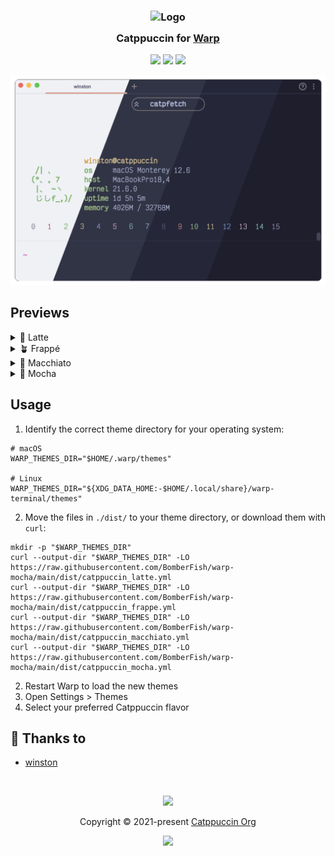 <h3 align="center">
	<img src="https://raw.githubusercontent.com/catppuccin/catppuccin/main/assets/logos/exports/1544x1544_circle.png" width="100" alt="Logo"/><br/>
	<img src="https://raw.githubusercontent.com/catppuccin/catppuccin/main/assets/misc/transparent.png" height="30" width="0px"/>
	Catppuccin for <a href="https://www.warp.dev">Warp</a>
	<img src="https://raw.githubusercontent.com/catppuccin/catppuccin/main/assets/misc/transparent.png" height="30" width="0px"/>
</h3>

<p align="center">
	<a href="https://github.com/BomberFish/warp-mocha/stargazers"><img src="https://img.shields.io/github/stars/BomberFish/warp-mocha?colorA=363a4f&colorB=b7bdf8&style=for-the-badge"></a>
	<a href="https://github.com/BomberFish/warp-mocha/issues"><img src="https://img.shields.io/github/issues/BomberFish/warp-mocha?colorA=363a4f&colorB=f5a97f&style=for-the-badge"></a>
	<a href="https://github.com/BomberFish/warp-mocha/contributors"><img src="https://img.shields.io/github/contributors/BomberFish/warp-mocha?colorA=363a4f&colorB=a6da95&style=for-the-badge"></a>
</p>

<p align="center">
	<img src="assets/preview.webp"/>
</p>

## Previews

<details>
<summary>🌻 Latte</summary>
<img src="assets/latte.webp"/>
</details>
<details>
<summary>🪴 Frappé</summary>
<img src="assets/frappe.webp"/>
</details>
<details>
<summary>🌺 Macchiato</summary>
<img src="assets/macchiato.webp"/>
</details>
<details>
<summary>🌿 Mocha</summary>
<img src="assets/mocha.webp"/>
</details>

## Usage

1. Identify the correct theme directory for your operating system:

```console
# macOS
WARP_THEMES_DIR="$HOME/.warp/themes"

# Linux
WARP_THEMES_DIR="${XDG_DATA_HOME:-$HOME/.local/share}/warp-terminal/themes"
```

2. Move the files in `./dist/` to your theme directory, or download them with `curl`:

```console
mkdir -p "$WARP_THEMES_DIR"
curl --output-dir "$WARP_THEMES_DIR" -LO https://raw.githubusercontent.com/BomberFish/warp-mocha/main/dist/catppuccin_latte.yml
curl --output-dir "$WARP_THEMES_DIR" -LO https://raw.githubusercontent.com/BomberFish/warp-mocha/main/dist/catppuccin_frappe.yml
curl --output-dir "$WARP_THEMES_DIR" -LO https://raw.githubusercontent.com/BomberFish/warp-mocha/main/dist/catppuccin_macchiato.yml
curl --output-dir "$WARP_THEMES_DIR" -LO https://raw.githubusercontent.com/BomberFish/warp-mocha/main/dist/catppuccin_mocha.yml
```

2. Restart Warp to load the new themes
3. Open Settings > Themes
4. Select your preferred Catppuccin flavor

## 💝 Thanks to

- [winston](https://github.com/nekowinston)

&nbsp;

<p align="center">
	<img src="https://raw.githubusercontent.com/catppuccin/catppuccin/main/assets/footers/gray0_ctp_on_line.svg?sanitize=true" />
</p>

<p align="center">
	Copyright &copy; 2021-present <a href="https://github.com/catppuccin" target="_blank">Catppuccin Org</a>
</p>

<p align="center">
	<a href="https://github.com/catppuccin/catppuccin/blob/main/LICENSE"><img src="https://img.shields.io/static/v1.svg?style=for-the-badge&label=License&message=MIT&logoColor=d9e0ee&colorA=363a4f&colorB=b7bdf8"/></a>
</p>
